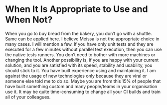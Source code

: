 # When It Is Appropriate to Use and When Not? #

When you go to buy bread from the bakery, you don’t go with a shuttle. Same can be applied here. I believe Meissa is not the appropriate choice in many cases. I will mention a few. 
If you have only unit tests and they are executed for a few minutes without parallel test execution, then you can use the native tests runners. You don’t need to bother with more machines or changing the tool. 
Another possibility is, if you are happy with your current solution, and you are satisfied with its speed, stability and usability, you should stick to it. You have built experience using and maintaining it. I am against the usage of new technologies only because they are viral or someone else told me to do so. 
Maybe you are from this 15% of people that have built something custom and many people/teams in your organisation use it. It may be quite time-consuming to change all your CI builds and train all of your colleagues. 
